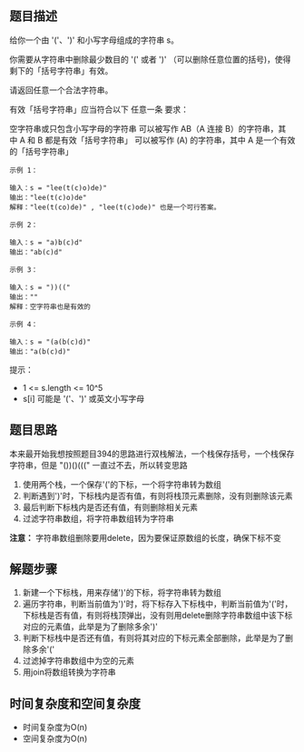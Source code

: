 ## 题目描述

给你一个由 '('、')' 和小写字母组成的字符串 s。

你需要从字符串中删除最少数目的 '(' 或者 ')' （可以删除任意位置的括号)，使得剩下的「括号字符串」有效。

请返回任意一个合法字符串。

有效「括号字符串」应当符合以下 任意一条 要求：

空字符串或只包含小写字母的字符串
可以被写作 AB（A 连接 B）的字符串，其中 A 和 B 都是有效「括号字符串」
可以被写作 (A) 的字符串，其中 A 是一个有效的「括号字符串」
 
```
示例 1：

输入：s = "lee(t(c)o)de)"
输出："lee(t(c)o)de"
解释："lee(t(co)de)" , "lee(t(c)ode)" 也是一个可行答案。
```
```
示例 2：

输入：s = "a)b(c)d"
输出："ab(c)d"
```
```
示例 3：

输入：s = "))(("
输出：""
解释：空字符串也是有效的
```
```
示例 4：

输入：s = "(a(b(c)d)"
输出："a(b(c)d)"
```

提示：

+ 1 <= s.length <= 10^5
+ s[i] 可能是 '('、')' 或英文小写字母

## 题目思路
本来最开始我想按照题目394的思路进行双栈解法，一个栈保存括号，一个栈保存字符串，但是 "())()(((" 一直过不去，所以转变思路
1. 使用两个栈，一个保存'('的下标，一个将字符串转为数组
2. 判断遇到')'时，下标栈内是否有值，有则将栈顶元素删除，没有则删除该元素
3. 最后判断下标栈内是否还有值，有则删除相关元素
4. 过滤字符串数组，将字符串数组转为字符串

**注意：**
字符串数组删除要用delete，因为要保证原数组的长度，确保下标不变

## 解题步骤
1. 新建一个下标栈，用来存储')'的下标，将字符串转为数组
2. 遍历字符串，判断当前值为')'时，将下标存入下标栈中，判断当前值为'('时，下标栈是否有值，有则将栈顶弹出，没有则用delete删除字符串数组中该下标对应的元素值，此举是为了删除多余')'
3. 判断下标栈中是否还有值，有则将其对应的下标元素全部删除，此举是为了删除多余'('
4. 过滤掉字符串数组中为空的元素
5. 用join将数组转换为字符串

## 时间复杂度和空间复杂度
+ 时间复杂度为O(n)
+ 空间复杂度为O(n)

